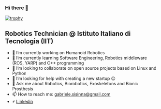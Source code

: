 ### Hi there 👋

[![trophy](https://github-profile-trophy.vercel.app/?username=gsisinna)](https://github.com/ryo-ma/github-profile-trophy)

## Robotics Technician @ Istituto Italiano di Tecnologia (IIT)

- 🔭 I’m currently working on Humanoid Robotics
- 🌱 I’m currently learning Software Engineering, Robotics middleware (ROS, YARP) and C++ programming
- 👯 I’m looking to collaborate on open source projects based on Linux and Python
- 🤔 I’m looking for help with creating a new startup 😉
- 💬 Ask me about Robotics, Biorobotics, Exoskeletons and Bionic Prosthesis
- 📫 How to reach me: gabriele.sisinna@gmail.com
- ⚡ [Linkedin](https://www.linkedin.com/in/gabriele-sisinna-4a6081109/)
